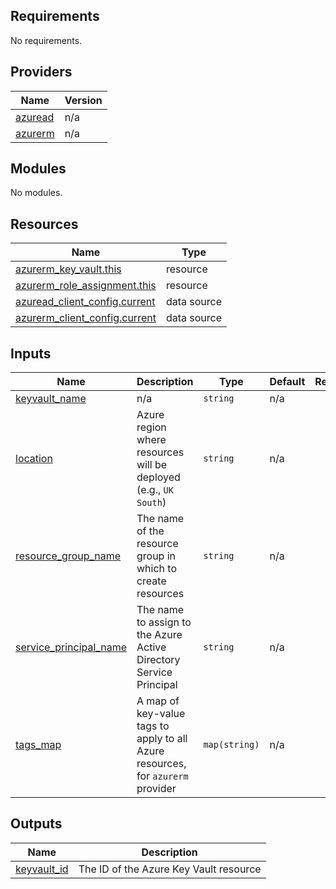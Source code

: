 <!-- BEGIN_TF_DOCS -->
## Requirements

No requirements.

## Providers

| Name | Version |
|------|---------|
| <a name="provider_azuread"></a> [azuread](#provider\_azuread) | n/a |
| <a name="provider_azurerm"></a> [azurerm](#provider\_azurerm) | n/a |

## Modules

No modules.

## Resources

| Name | Type |
|------|------|
| [azurerm_key_vault.this](https://registry.terraform.io/providers/hashicorp/azurerm/latest/docs/resources/key_vault) | resource |
| [azurerm_role_assignment.this](https://registry.terraform.io/providers/hashicorp/azurerm/latest/docs/resources/role_assignment) | resource |
| [azuread_client_config.current](https://registry.terraform.io/providers/hashicorp/azuread/latest/docs/data-sources/client_config) | data source |
| [azurerm_client_config.current](https://registry.terraform.io/providers/hashicorp/azurerm/latest/docs/data-sources/client_config) | data source |

## Inputs

| Name | Description | Type | Default | Required |
|------|-------------|------|---------|:--------:|
| <a name="input_keyvault_name"></a> [keyvault\_name](#input\_keyvault\_name) | n/a | `string` | n/a | yes |
| <a name="input_location"></a> [location](#input\_location) | Azure region where resources will be deployed (e.g., `UK South`) | `string` | n/a | yes |
| <a name="input_resource_group_name"></a> [resource\_group\_name](#input\_resource\_group\_name) | The name of the resource group in which to create resources | `string` | n/a | yes |
| <a name="input_service_principal_name"></a> [service\_principal\_name](#input\_service\_principal\_name) | The name to assign to the Azure Active Directory Service Principal | `string` | n/a | yes |
| <a name="input_tags_map"></a> [tags\_map](#input\_tags\_map) | A map of key-value tags to apply to all Azure resources, for `azurerm` provider | `map(string)` | n/a | yes |

## Outputs

| Name | Description |
|------|-------------|
| <a name="output_keyvault_id"></a> [keyvault\_id](#output\_keyvault\_id) | The ID of the Azure Key Vault resource |
<!-- END_TF_DOCS -->